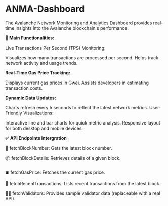 # ANMA-Dashboard
The Avalanche Network Monitoring and Analytics Dashboard provides real-time insights into the Avalanche blockchain's performance.

**🧭 Main Functionalities:**


Live Transactions Per Second (TPS) Monitoring:


Visualizes how many transactions are processed per second.
Helps track network activity and usage trends.

**Real-Time Gas Price Tracking:**

Displays current gas prices in Gwei.
Assists developers in estimating transaction costs.

**Dynamic Data Updates:**

Charts refresh every 5 seconds to reflect the latest network metrics.
User-Friendly Visualizations:

Interactive line and bar charts for quick metric analysis.
Responsive layout for both desktop and mobile devices.

**✅ API Endpoints intergration**

🔢 fetchBlockNumber: Gets the latest block number.

📦 fetchBlockDetails: Retrieves details of a given block.

⛽ fetchGasPrice: Fetches the current gas price.

🧾 fetchRecentTransactions: Lists recent transactions from the latest block.

🧑‍💻 fetchValidators: Provides sample validator data (replaceable with a real API).
